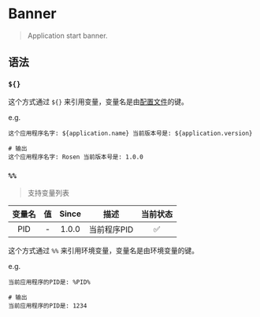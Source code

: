 # Banner

> Application start banner.

## 语法

### `${}`

这个方式通过 `${}` 来引用变量，变量名是由[配置文件](https://github.com/hipeday/rosen/blob/main/conf/config.yaml)的键。

e.g.

```text
这个应用程序名字: ${application.name} 当前版本号是: ${application.version}

# 输出
这个应用程序名字: Rosen 当前版本号是: 1.0.0
```

### `%%`

> 支持变量列表

| 变量名 | 值 | Since |   描述    | 当前状态 |
|:---:|:-:|:-----:|:-------:|:----:|
| PID | - | 1.0.0 | 当前程序PID |  ✅   |

这个方式通过 `%%` 来引用环境变量，变量名是由环境变量的键。

e.g.

```text
当前应用程序的PID是: %PID%

# 输出
当前应用程序的PID是: 1234
```